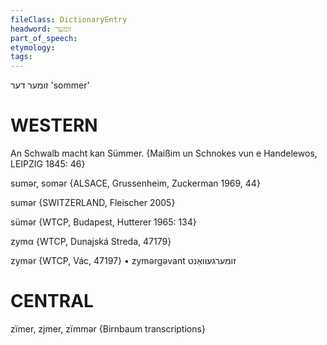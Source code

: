 ```yaml
---
fileClass: DictionaryEntry
headword: זומער
part_of_speech: 
etymology: 
tags: 
---
```

זומער
דער
'sommer'

WESTERN
========

An Schwalb macht kan Sümmer.
{Maißim un Schnokes vun e Handelewos, LEIPZIG 1845: 46}

sʊmər, somər {ALSACE, Grussenheim, Zuckerman 1969, 44}

sumər {SWITZERLAND, Fleischer 2005}

sümər {WTCP, Budapest, Hutterer 1965: 134}

zymα {WTCP, Dunajská Streda, 47179}

zymər {WTCP, Vác, 47197}
	•	zymərgəvant זומערגעוואַנט

CENTRAL
========

zïmer, zjmer, zïmmər {Birnbaum transcriptions}
